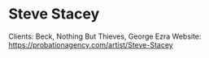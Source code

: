 # Steve Stacey

Clients: Beck, Nothing But Thieves, George Ezra
Website: https://probationagency.com/artist/Steve-Stacey